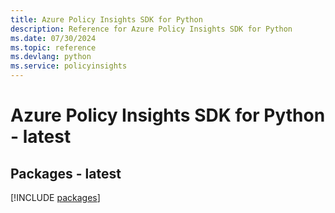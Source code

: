 ```yaml
---
title: Azure Policy Insights SDK for Python
description: Reference for Azure Policy Insights SDK for Python
ms.date: 07/30/2024
ms.topic: reference
ms.devlang: python
ms.service: policyinsights
---
```

# Azure Policy Insights SDK for Python - latest
## Packages - latest
[!INCLUDE [packages](policy-insights-index.md)]